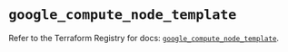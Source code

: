 # `google_compute_node_template`

Refer to the Terraform Registry for docs: [`google_compute_node_template`](https://registry.terraform.io/providers/hashicorp/google/6.13.0/docs/resources/compute_node_template).
